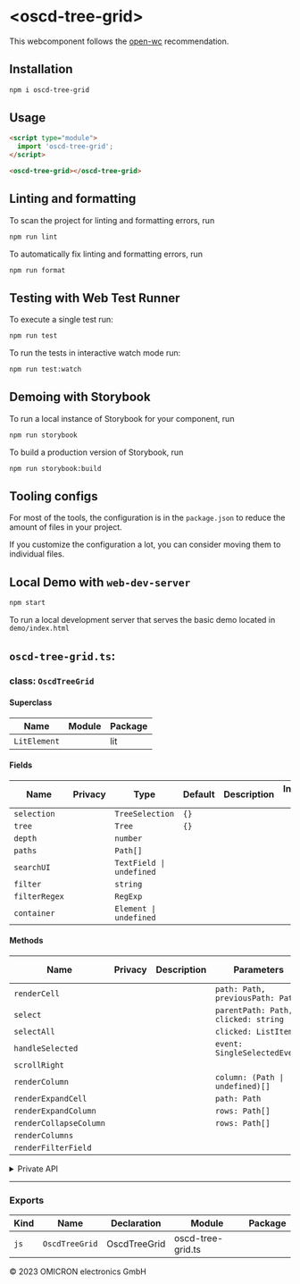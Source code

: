 # \<oscd-tree-grid>

This webcomponent follows the [open-wc](https://github.com/open-wc/open-wc) recommendation.

## Installation

```bash
npm i oscd-tree-grid
```

## Usage

```html
<script type="module">
  import 'oscd-tree-grid';
</script>

<oscd-tree-grid></oscd-tree-grid>
```

## Linting and formatting

To scan the project for linting and formatting errors, run

```bash
npm run lint
```

To automatically fix linting and formatting errors, run

```bash
npm run format
```

## Testing with Web Test Runner

To execute a single test run:

```bash
npm run test
```

To run the tests in interactive watch mode run:

```bash
npm run test:watch
```

## Demoing with Storybook

To run a local instance of Storybook for your component, run

```bash
npm run storybook
```

To build a production version of Storybook, run

```bash
npm run storybook:build
```


## Tooling configs

For most of the tools, the configuration is in the `package.json` to reduce the amount of files in your project.

If you customize the configuration a lot, you can consider moving them to individual files.

## Local Demo with `web-dev-server`

```bash
npm start
```

To run a local development server that serves the basic demo located in `demo/index.html`


## `oscd-tree-grid.ts`:

### class: `OscdTreeGrid`

#### Superclass

| Name         | Module | Package |
| ------------ | ------ | ------- |
| `LitElement` |        | lit     |

#### Fields

| Name          | Privacy | Type                     | Default | Description | Inherited From |
| ------------- | ------- | ------------------------ | ------- | ----------- | -------------- |
| `selection`   |         | `TreeSelection`          | `{}`    |             |                |
| `tree`        |         | `Tree`                   | `{}`    |             |                |
| `depth`       |         | `number`                 |         |             |                |
| `paths`       |         | `Path[]`                 |         |             |                |
| `searchUI`    |         | `TextField \| undefined` |         |             |                |
| `filter`      |         | `string`                 |         |             |                |
| `filterRegex` |         | `RegExp`                 |         |             |                |
| `container`   |         | `Element \| undefined`   |         |             |                |

#### Methods

| Name                   | Privacy | Description | Parameters                          | Return           | Inherited From |
| ---------------------- | ------- | ----------- | ----------------------------------- | ---------------- | -------------- |
| `renderCell`           |         |             | `path: Path, previousPath: Path`    | `TemplateResult` |                |
| `select`               |         |             | `parentPath: Path, clicked: string` | `void`           |                |
| `selectAll`            |         |             | `clicked: ListItem`                 | `void`           |                |
| `handleSelected`       |         |             | `event: SingleSelectedEvent`        | `Promise<void>`  |                |
| `scrollRight`          |         |             |                                     | `Promise<void>`  |                |
| `renderColumn`         |         |             | `column: (Path \| undefined)[]`     | `TemplateResult` |                |
| `renderExpandCell`     |         |             | `path: Path`                        | `TemplateResult` |                |
| `renderExpandColumn`   |         |             | `rows: Path[]`                      | `TemplateResult` |                |
| `renderCollapseColumn` |         |             | `rows: Path[]`                      | `TemplateResult` |                |
| `renderColumns`        |         |             |                                     | `TemplateResult` |                |
| `renderFilterField`    |         |             |                                     |                  |                |

<details><summary>Private API</summary>

#### Fields

| Name        | Privacy | Type | Default             | Description | Inherited From |
| ----------- | ------- | ---- | ------------------- | ----------- | -------------- |
| `collapsed` | private |      | `new Set<string>()` |             |                |

#### Methods

| Name             | Privacy | Description | Parameters               | Return     | Inherited From |
| ---------------- | ------- | ----------- | ------------------------ | ---------- | -------------- |
| `getPaths`       | private |             | `maxLength: number`      | `Path[]`   |                |
| `treeNode`       | private |             | `path: Path`             | `TreeNode` |                |
| `rows`           | private |             |                          | `Path[]`   |                |
| `toggleCollapse` | private |             | `serializedPath: string` |            |                |

</details>

<hr/>

### Exports

| Kind | Name           | Declaration  | Module            | Package |
| ---- | -------------- | ------------ | ----------------- | ------- |
| `js` | `OscdTreeGrid` | OscdTreeGrid | oscd-tree-grid.ts |         |



&copy; 2023 OMICRON electronics GmbH
